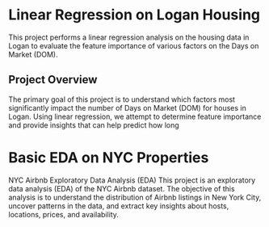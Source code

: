 # Linear Regression on Logan Housing

This project performs a linear regression analysis on the housing data in Logan to evaluate the feature importance of various factors on the Days on Market (DOM).

## Project Overview

The primary goal of this project is to understand which factors most significantly impact the number of Days on Market (DOM) for houses in Logan. Using linear regression, we attempt to determine feature importance and provide insights that can help predict how long

# Basic EDA on NYC Properties

NYC Airbnb Exploratory Data Analysis (EDA) This project is an exploratory data analysis (EDA) of the NYC Airbnb dataset. The objective of this analysis is to understand the distribution of Airbnb listings in New York City, uncover patterns in the data, and extract key insights about hosts, locations, prices, and availability.

